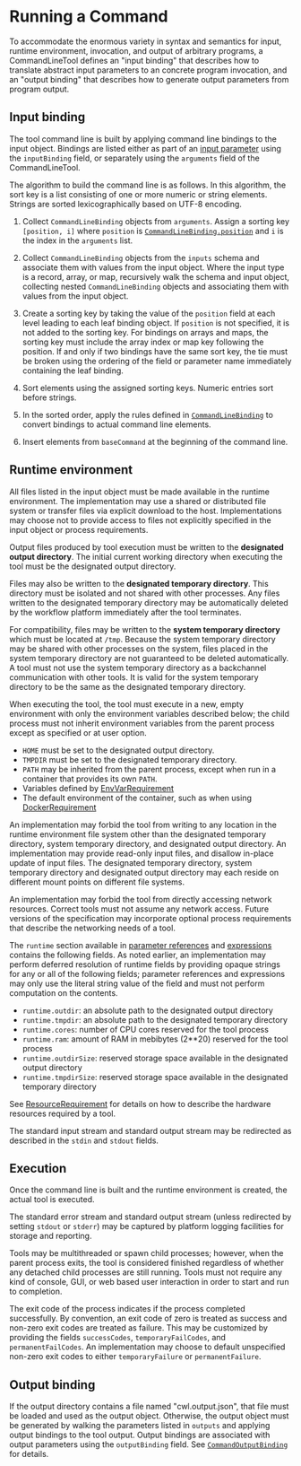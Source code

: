 # Running a Command

To accommodate the enormous variety in syntax and semantics for input, runtime
environment, invocation, and output of arbitrary programs, a CommandLineTool
defines an "input binding" that describes how to translate abstract input
parameters to an concrete program invocation, and an "output binding" that
describes how to generate output parameters from program output.

## Input binding

The tool command line is built by applying command line bindings to the
input object.  Bindings are listed either as part of an [input
parameter](#CommandInputParameter) using the `inputBinding` field, or
separately using the `arguments` field of the CommandLineTool.

The algorithm to build the command line is as follows.  In this algorithm,
the sort key is a list consisting of one or more numeric or string
elements.  Strings are sorted lexicographically based on UTF-8 encoding.

  1. Collect `CommandLineBinding` objects from `arguments`.  Assign a sorting
  key `[position, i]` where `position` is
  [`CommandLineBinding.position`](#CommandLineBinding) and `i`
  is the index in the `arguments` list.

  2. Collect `CommandLineBinding` objects from the `inputs` schema and
  associate them with values from the input object.  Where the input type
  is a record, array, or map, recursively walk the schema and input object,
  collecting nested `CommandLineBinding` objects and associating them with
  values from the input object.

  3. Create a sorting key by taking the value of the `position` field at
  each level leading to each leaf binding object.  If `position` is not
  specified, it is not added to the sorting key.  For bindings on arrays
  and maps, the sorting key must include the array index or map key
  following the position.  If and only if two bindings have the same sort
  key, the tie must be broken using the ordering of the field or parameter
  name immediately containing the leaf binding.

  4. Sort elements using the assigned sorting keys.  Numeric entries sort
  before strings.

  5. In the sorted order, apply the rules defined in
  [`CommandLineBinding`](#CommandLineBinding) to convert bindings to actual
  command line elements.

  6. Insert elements from `baseCommand` at the beginning of the command
  line.

## Runtime environment

All files listed in the input object must be made available in the runtime
environment.  The implementation may use a shared or distributed file
system or transfer files via explicit download to the host.  Implementations
may choose not to provide access to files not explicitly specified in the input
object or process requirements.

Output files produced by tool execution must be written to the **designated
output directory**.  The initial current working directory when executing
the tool must be the designated output directory.

Files may also be written to the **designated temporary directory**.  This
directory must be isolated and not shared with other processes.  Any files
written to the designated temporary directory may be automatically deleted by
the workflow platform immediately after the tool terminates.

For compatibility, files may be written to the **system temporary directory**
which must be located at `/tmp`.  Because the system temporary directory may be
shared with other processes on the system, files placed in the system temporary
directory are not guaranteed to be deleted automatically.  A tool
must not use the system temporary directory as a backchannel communication with
other tools.  It is valid for the system temporary directory to be the same as
the designated temporary directory.

When executing the tool, the tool must execute in a new, empty environment
with only the environment variables described below; the child process must
not inherit environment variables from the parent process except as
specified or at user option.

  * `HOME` must be set to the designated output directory.
  * `TMPDIR` must be set to the designated temporary directory.
  * `PATH` may be inherited from the parent process, except when run in a
    container that provides its own `PATH`.
  * Variables defined by [EnvVarRequirement](#EnvVarRequirement)
  * The default environment of the container, such as when using
    [DockerRequirement](#DockerRequirement)

An implementation may forbid the tool from writing to any location in the
runtime environment file system other than the designated temporary directory,
system temporary directory, and designated output directory.  An implementation
may provide read-only input files, and disallow in-place update of input files.
The designated temporary directory, system temporary directory and designated
output directory may each reside on different mount points on different file
systems.

An implementation may forbid the tool from directly accessing network
resources.  Correct tools must not assume any network access.  Future versions
of the specification may incorporate optional process requirements that
describe the networking needs of a tool.

The `runtime` section available in [parameter references](#Parameter_references)
and [expressions](#Expressions) contains the following fields.  As noted
earlier, an implementation may perform deferred resolution of runtime fields by providing
opaque strings for any or all of the following fields; parameter references
and expressions may only use the literal string value of the field and must
not perform computation on the contents.

  * `runtime.outdir`: an absolute path to the designated output directory
  * `runtime.tmpdir`: an absolute path to the designated temporary directory
  * `runtime.cores`:  number of CPU cores reserved for the tool process
  * `runtime.ram`:    amount of RAM in mebibytes (2\*\*20) reserved for the tool process
  * `runtime.outdirSize`: reserved storage space available in the designated output directory
  * `runtime.tmpdirSize`: reserved storage space available in the designated temporary directory

See [ResourceRequirement](#ResourceRequirement) for details on how to
describe the hardware resources required by a tool.

The standard input stream and standard output stream may be redirected as
described in the `stdin` and `stdout` fields.

## Execution

Once the command line is built and the runtime environment is created, the
actual tool is executed.

The standard error stream and standard output stream (unless redirected by
setting `stdout` or `stderr`) may be captured by platform logging facilities
for storage and reporting.

Tools may be multithreaded or spawn child processes; however, when the
parent process exits, the tool is considered finished regardless of whether
any detached child processes are still running.  Tools must not require any
kind of console, GUI, or web based user interaction in order to start and
run to completion.

The exit code of the process indicates if the process completed
successfully.  By convention, an exit code of zero is treated as success
and non-zero exit codes are treated as failure.  This may be customized by
providing the fields `successCodes`, `temporaryFailCodes`, and
`permanentFailCodes`.  An implementation may choose to default unspecified
non-zero exit codes to either `temporaryFailure` or `permanentFailure`.

## Output binding

If the output directory contains a file named "cwl.output.json", that file
must be loaded and used as the output object.  Otherwise, the output object
must be generated by walking the parameters listed in `outputs` and
applying output bindings to the tool output.  Output bindings are
associated with output parameters using the `outputBinding` field.  See
[`CommandOutputBinding`](#CommandOutputBinding) for details.
